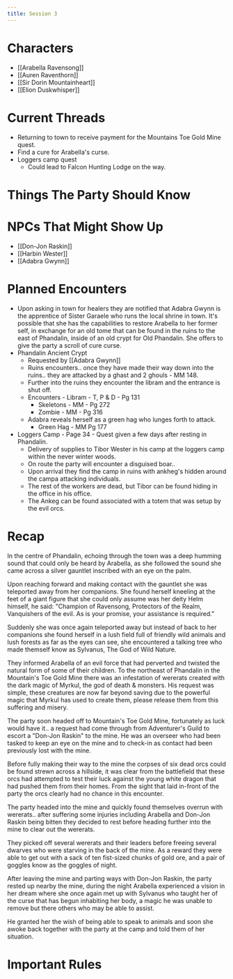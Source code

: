 ```yaml
---
title: Session 3
---
```

# Characters

- [[Arabella Ravensong]]
- [[Auren Raventhorn]]
- [[Sir Dorin Mountainheart]]
- [[Elion Duskwhisper]]

# Current Threads

- Returning to town to receive payment for the Mountains Toe Gold Mine quest.
- Find a cure for Arabella's curse.
- Loggers camp quest
	- Could lead to Falcon Hunting Lodge on the way.

# Things The Party Should Know

# NPCs That Might Show Up

- [[Don-Jon Raskin]]
- [[Harbin Wester]]
- [[Adabra Gwynn]]

# Planned Encounters

- Upon asking in town for healers they are notified that Adabra Gwynn is the apprentice of Sister Garaele who runs the local shrine in town. It's possible that she has the capabilities to restore Arabella to her former self, in exchange for an old tome that can be found in the ruins to the east of Phandalin, inside of an old crypt for Old Phandalin. She offers to give the party a scroll of cure curse.
- Phandalin Ancient Crypt
	- Requested by [[Adabra Gwynn]]
	- Ruins encounters.. once they have made their way down into the ruins.. they are attacked by a ghast and 2 ghouls - MM 148.
	- Further into the ruins they encounter the libram and the entrance is shut off.
	- Encounters - Libram - T, P & D - Pg 131
		- Skeletons - MM - Pg 272
		- Zombie - MM - Pg 316
	- Adabra reveals herself as a green hag who lunges forth to attack.
		- Green Hag - MM Pg 177
- Loggers Camp - Page 34 - Quest given a few days after resting in Phandalin.
	- Delivery of supplies to Tibor Wester in his camp at the loggers camp within the never winter woods.
	- On route the party will encounter a disguised boar.. 
	- Upon arrival they find the camp in ruins with ankheg's hidden around the campa attacking individuals.
	- The rest of the workers are dead, but Tibor can be found hiding in the office in his office.
	- The Ankeg can be found associated with a totem that was setup by the evil orcs.

# Recap

In the centre of Phandalin, echoing through the town was a deep humming sound that could only be heard by Arabella, as she followed the sound she came across a silver gauntlet inscribed with an eye on the palm. 

Upon reaching forward and making contact with the gauntlet she was teleported away from her companions. She found herself kneeling at the feet of a giant figure that she could only assume was her deity Helm himself, he said: "Champion of Ravensong, Protectors of the Realm, Vanquishers of the evil. As is your promise, your assistance is required."

Suddenly she was once again teleported away but instead of back to her companions she found herself in a lush field full of friendly wild animals and lush forests as far as the eyes can see, she encountered a talking tree who made themself know as Sylvanus, The God of Wild Nature. 

They informed Arabella of an evil force that had perverted and twisted the natural form of some of their children. To the northeast of Phandalin in the Mountain's Toe Gold Mine there was an infestation of wererats created with the dark magic of Myrkul, the god of death & monsters. His request was simple, these creatures are now far beyond saving due to the powerful magic that Myrkul has used to create them, please release them from this suffering and misery. 

The party soon headed off to Mountain's Toe Gold Mine, fortunately as luck would have it.. a request had come through from Adventurer's Guild to escort a "Don-Jon Raskin" to the mine. He was an overseer who had been tasked to keep an eye on the mine and to check-in as contact had been previously lost with the mine.

Before fully making their way to the mine the corpses of six dead orcs could be found strewn across a hillside, it was clear from the battlefield that these orcs had attempted to test their luck against the young white dragon that had pushed them from their homes. From the sight that laid in-front of the party the orcs clearly had no chance in this encounter.

The party headed into the mine and quickly found themselves overrun with wererats.. after suffering some injuries including Arabella and Don-Jon Raskin being bitten they decided to rest before heading further into the mine to clear out the wererats. 

They picked off several wererats and their leaders before freeing several dwarves who were starving in the back of the mine. As a reward they were able to get out with a sack of ten fist-sized chunks of gold ore, and a pair of goggles know as the goggles of night.

After leaving the mine and parting ways with Don-Jon Raskin, the party rested up nearby the mine, during the night Arabella experienced a vision in her dream where she once again met up with Sylvanus who taught her of the curse that has begun inhabiting her body, a magic he was unable to remove but there others who may be able to assist. 

He granted her the wish of being able to speak to animals and soon she awoke back together with the party at the camp and told them of her situation.


# Important Rules